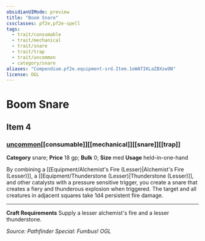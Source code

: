 ```yaml
---
obsidianUIMode: preview
title: "Boom Snare"
cssclasses: pf2e,pf2e-spell
tags:
  - trait/consumable
  - trait/mechanical
  - trait/snare
  - trait/trap
  - trait/uncommon
  - category/snare
aliases: "Compendium.pf2e.equipment-srd.Item.1oWATIKLaZBXzw9N"
license: OGL
---
```

# Boom Snare
## Item 4
### [uncommon](uncommon "Uncommon Rarity Trait")[[consumable]][[mechanical]][[snare]][[trap]]

**Category** snare; 
**Price** 18 gp; 
**Bulk** 0; **Size** med
**Usage** held-in-one-hand

By combining a [[Equipment/Alchemist's Fire (Lesser)|Alchemist's Fire (Lesser)]], a [[Equipment/Thunderstone (Lesser)|Thunderstone (Lesser)]], and other catalysts with a pressure sensitive trigger, you create a snare that creates a fiery and thunderous explosion when triggered. The target and all creatures in adjacent squares take 1d4 persistent fire damage.

* * *

**Craft Requirements** Supply a lesser alchemist's fire and a lesser thunderstone.

*Source: Pathfinder Special: Fumbus!*
*OGL*